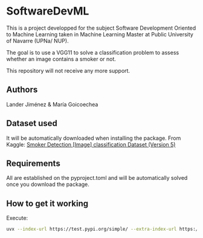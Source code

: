 # SoftwareDevML

This is a project developped for the subject Software Development Oriented to Machine Learning taken in Machine Learning Master at Public University of Navarre (UPNa/ NUP).

The goal is to use a VGG11 to solve a classification problem to assess whether an image contains a smoker or not.

This repository will not receive any more support.

## Authors

Lander Jiménez & María Goicoechea

## Dataset used

It will be automatically downloaded when installing the package.
From Kaggle:
[Smoker Detection [Image] classification Dataset (Version 5)](https://www.kaggle.com/datasets/sujaykapadnis/smoking)

## Requirements

All are established on the pyproject.toml and will be automatically solved once you download the package.

## How to get it working

Execute:

``` bash
uvx --index-url https://test.pypi.org/simple/ --extra-index-url https://pypi.org/simple/ --from smoking_prediction smoking-prediction
```
